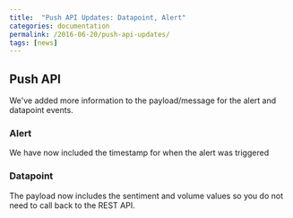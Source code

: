 ```yaml
---
title:  "Push API Updates: Datapoint, Alert"
categories: documentation
permalink: /2016-06-20/push-api-updates/
tags: [news]
---
```


## Push API

We've added more information to the payload/message for the alert and datapoint events.

### Alert

We have now included the timestamp for when the alert was triggered

### Datapoint

The payload now includes the sentiment and volume values so you do not need to call back to the REST API.
